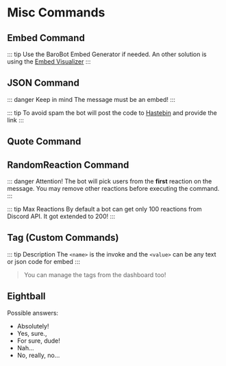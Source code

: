 # Misc Commands

## Embed Command

<CommandTable command="embed"/>

::: tip
Use the BaroBot Embed Generator if needed.
An other solution is using the [Embed Visualizer](https://leovoel.github.io/embed-visualizer/)
:::

## JSON Command

<CommandTable command="json"/>

::: danger Keep in mind
The message must be an embed!
:::

::: tip
To avoid spam the bot will post the code to [Hastebin](https://hastebin.com/) and provide the link
:::

## Quote Command

<CommandTable command="quote"/>

## RandomReaction Command

<CommandTable command="randomReaction"/>

::: danger Attention!
The bot will pick users from the **first** reaction on the message.
You may remove other reactions before executing the command.
:::

::: tip Max Reactions
By default a bot can get only 100 reactions from Discord API.
It got extended to 200!
:::

## Tag (Custom Commands)

<CommandTable command="tag"/>

::: tip Description
The `<name>` is the invoke and the `<value>` can be any text or json code for embed
:::

> You can manage the tags from the dashboard too!

## Eightball

<CommandTable command="eightball"/>

Possible answers: 
- Absolutely!
- Yes, sure., 
- For sure, dude!
- Nah...
- No, really, no...
